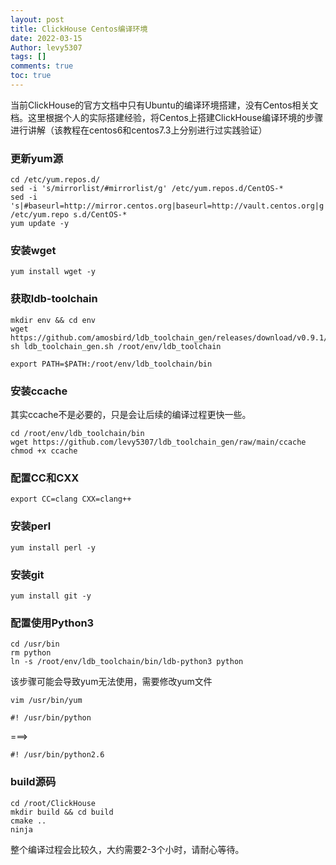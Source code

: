 ```yaml
---
layout: post
title: ClickHouse Centos编译环境
date: 2022-03-15
Author: levy5307
tags: []
comments: true
toc: true
---
```


当前ClickHouse的官方文档中只有Ubuntu的编译环境搭建，没有Centos相关文档。这里根据个人的实际搭建经验，将Centos上搭建ClickHouse编译环境的步骤进行讲解（该教程在centos6和centos7.3上分别进行过实践验证）

### 更新yum源

```
cd /etc/yum.repos.d/
sed -i 's/mirrorlist/#mirrorlist/g' /etc/yum.repos.d/CentOS-*
sed -i 's|#baseurl=http://mirror.centos.org|baseurl=http://vault.centos.org|g' /etc/yum.repo s.d/CentOS-*
yum update -y
```

### 安装wget

```
yum install wget -y
```

### 获取ldb-toolchain

```
mkdir env && cd env
wget https://github.com/amosbird/ldb_toolchain_gen/releases/download/v0.9.1/ldb_toolchain_gen.sh
sh ldb_toolchain_gen.sh /root/env/ldb_toolchain

export PATH=$PATH:/root/env/ldb_toolchain/bin
```

### 安装ccache

其实ccache不是必要的，只是会让后续的编译过程更快一些。

```
cd /root/env/ldb_toolchain/bin
wget https://github.com/levy5307/ldb_toolchain_gen/raw/main/ccache
chmod +x ccache
```

### 配置CC和CXX

```
export CC=clang CXX=clang++
```

### 安装perl

```
yum install perl -y
```

### 安装git

```
yum install git -y
```

### 配置使用Python3

```
cd /usr/bin
rm python
ln -s /root/env/ldb_toolchain/bin/ldb-python3 python
```

该步骤可能会导致yum无法使用，需要修改yum文件

```
vim /usr/bin/yum
```

```
#! /usr/bin/python
```
===>
```
#! /usr/bin/python2.6
```

### build源码

```
cd /root/ClickHouse
mkdir build && cd build
cmake ..
ninja
```

整个编译过程会比较久，大约需要2-3个小时，请耐心等待。

